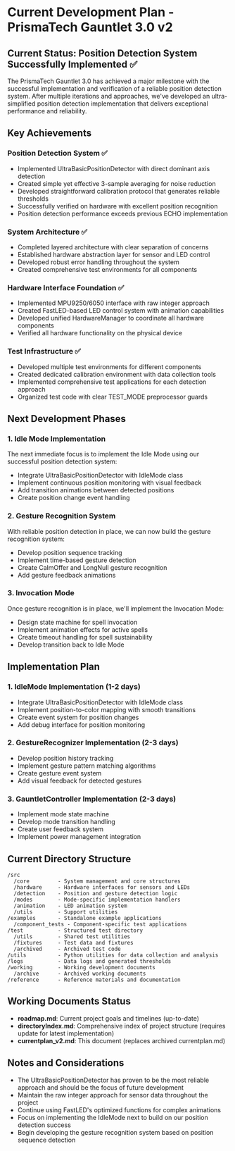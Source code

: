 # Current Development Plan - PrismaTech Gauntlet 3.0 v2

## Current Status: Position Detection System Successfully Implemented ✅

The PrismaTech Gauntlet 3.0 has achieved a major milestone with the successful implementation and verification of a reliable position detection system. After multiple iterations and approaches, we've developed an ultra-simplified position detection implementation that delivers exceptional performance and reliability.

## Key Achievements

### Position Detection System ✅
- Implemented UltraBasicPositionDetector with direct dominant axis detection
- Created simple yet effective 3-sample averaging for noise reduction
- Developed straightforward calibration protocol that generates reliable thresholds
- Successfully verified on hardware with excellent position recognition
- Position detection performance exceeds previous ECHO implementation

### System Architecture ✅
- Completed layered architecture with clear separation of concerns
- Established hardware abstraction layer for sensor and LED control
- Developed robust error handling throughout the system
- Created comprehensive test environments for all components

### Hardware Interface Foundation ✅
- Implemented MPU9250/6050 interface with raw integer approach
- Created FastLED-based LED control system with animation capabilities
- Developed unified HardwareManager to coordinate all hardware components
- Verified all hardware functionality on the physical device

### Test Infrastructure ✅
- Developed multiple test environments for different components
- Created dedicated calibration environment with data collection tools
- Implemented comprehensive test applications for each detection approach
- Organized test code with clear TEST_MODE preprocessor guards

## Next Development Phases

### 1. Idle Mode Implementation
The next immediate focus is to implement the Idle Mode using our successful position detection system:
- Integrate UltraBasicPositionDetector with IdleMode class
- Implement continuous position monitoring with visual feedback
- Add transition animations between detected positions
- Create position change event handling

### 2. Gesture Recognition System
With reliable position detection in place, we can now build the gesture recognition system:
- Develop position sequence tracking
- Implement time-based gesture detection
- Create CalmOffer and LongNull gesture recognition
- Add gesture feedback animations

### 3. Invocation Mode
Once gesture recognition is in place, we'll implement the Invocation Mode:
- Design state machine for spell invocation
- Implement animation effects for active spells
- Create timeout handling for spell sustainability
- Develop transition back to Idle Mode

## Implementation Plan

### 1. IdleMode Implementation (1-2 days)
- Integrate UltraBasicPositionDetector with IdleMode class
- Implement position-to-color mapping with smooth transitions
- Create event system for position changes
- Add debug interface for position monitoring

### 2. GestureRecognizer Implementation (2-3 days)
- Develop position history tracking
- Implement gesture pattern matching algorithms
- Create gesture event system
- Add visual feedback for detected gestures

### 3. GauntletController Implementation (2-3 days)
- Implement mode state machine
- Develop mode transition handling
- Create user feedback system
- Implement power management integration

## Current Directory Structure

```
/src
  /core         - System management and core structures
  /hardware     - Hardware interfaces for sensors and LEDs
  /detection    - Position and gesture detection logic
  /modes        - Mode-specific implementation handlers
  /animation    - LED animation system
  /utils        - Support utilities
/examples       - Standalone example applications
  /component_tests - Component-specific test applications
/test           - Structured test directory
  /utils        - Shared test utilities
  /fixtures     - Test data and fixtures
  /archived     - Archived test code
/utils          - Python utilities for data collection and analysis
/logs           - Data logs and generated thresholds
/working        - Working development documents
  /archive      - Archived working documents
/reference      - Reference materials and documentation
```

## Working Documents Status

- **roadmap.md**: Current project goals and timelines (up-to-date)
- **directoryIndex.md**: Comprehensive index of project structure (requires update for latest implementation)
- **currentplan_v2.md**: This document (replaces archived currentplan.md)

## Notes and Considerations

- The UltraBasicPositionDetector has proven to be the most reliable approach and should be the focus of future development
- Maintain the raw integer approach for sensor data throughout the project
- Continue using FastLED's optimized functions for complex animations
- Focus on implementing the IdleMode next to build on our position detection success
- Begin developing the gesture recognition system based on position sequence detection 